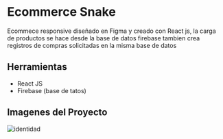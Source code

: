# Ecommerce Snake

Ecommece responsive diseñado en Figma y creado con React js, la carga de productos se hace desde la base de datos firebase tambien crea registros de compras solicitadas en la misma base de datos

## Herramientas

- React JS
- Firebase (base de tatos)

## Imagenes del Proyecto

![identidad](https://user-images.githubusercontent.com/95658189/233247048-8b52e85d-585a-49f4-a295-be54dd2fd993.png)
